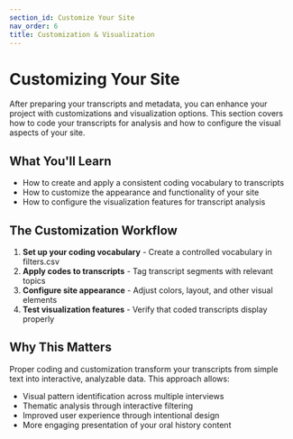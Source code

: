 ```yaml
---
section_id: Customize Your Site
nav_order: 6
title: Customization & Visualization
---
```


# Customizing Your Site

<!-- This section has been replaced by the new combined 'Setup Your Site' documentation. Please see ../setup-your-site.md for the latest workflow. -->

After preparing your transcripts and metadata, you can enhance your project with customizations and visualization options. This section covers how to code your transcripts for analysis and how to configure the visual aspects of your site.

## What You'll Learn

- How to create and apply a consistent coding vocabulary to transcripts
- How to customize the appearance and functionality of your site
- How to configure the visualization features for transcript analysis

## The Customization Workflow

1. **Set up your coding vocabulary** - Create a controlled vocabulary in filters.csv
2. **Apply codes to transcripts** - Tag transcript segments with relevant topics
3. **Configure site appearance** - Adjust colors, layout, and other visual elements
4. **Test visualization features** - Verify that coded transcripts display properly

## Why This Matters

Proper coding and customization transform your transcripts from simple text into interactive, analyzable data. This approach allows:

- Visual pattern identification across multiple interviews
- Thematic analysis through interactive filtering
- Improved user experience through intentional design
- More engaging presentation of your oral history content
